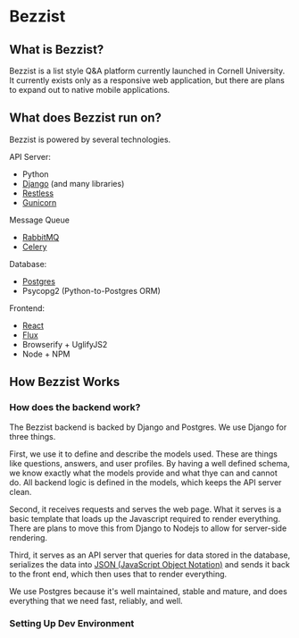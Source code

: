 # Bezzist

## What is Bezzist?

Bezzist is a list style Q&A platform currently launched in Cornell University.
It currently exists only as a responsive web application, but there are plans to
expand out to native mobile applications.

## What does Bezzist run on?

Bezzist is powered by several technologies.

API Server:
- Python
- [Django](https://www.djangoproject.com/) (and many libraries)
- [Restless](http://restless.readthedocs.org/en/latest/)
- [Gunicorn](http://gunicorn.org/)

Message Queue
- [RabbitMQ](https://www.rabbitmq.com/)
- [Celery](http://www.celeryproject.org/)

Database:
- [Postgres](http://www.postgresql.org/)
- Psycopg2 (Python-to-Postgres ORM)

Frontend:
- [React](http://facebook.github.io/react/)
- [Flux](http://facebook.github.io/flux/)
- Browserify + UglifyJS2
- Node + NPM

## How Bezzist Works

### How does the backend work?

The Bezzist backend is backed by Django and Postgres. We use Django for three things.

First, we use it to define and describe the models used. These are things like
questions, answers, and user profiles. By having a well defined schema, we know
exactly what the models provide and what thye can and cannot do. All backend logic
is defined in the models, which keeps the API server clean.

Second, it receives requests and serves the web page. What it serves is a basic
template that loads up the Javascript required to render everything. There
are plans to move this from Django to Nodejs to allow for server-side rendering.

Third, it serves as an API server that queries for data stored in the database,
serializes the data into [JSON (JavaScript Object Notation)](http://www.copterlabs.com/blog/json-what-it-is-how-it-works-how-to-use-it/)
and sends it back to the front end, which then uses that to render everything.

We use Postgres because it's well maintained, stable and mature, and does everything
that we need fast, reliably, and well.


### Setting Up Dev Environment



